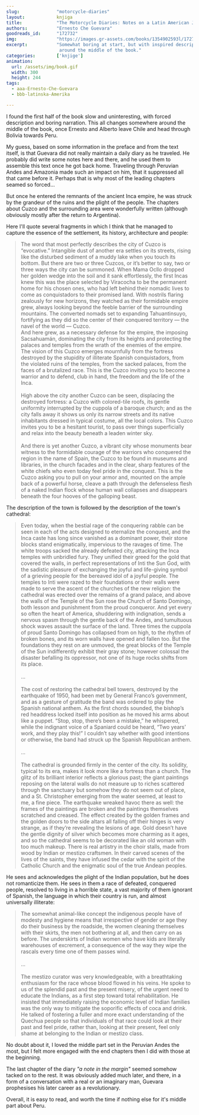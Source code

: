 ```yaml
---
slug:              "motorcycle-diaries"
layout:            knjiga
title:             "The Motorcycle Diaries: Notes on a Latin American Journey"
authors:           "Ernesto Che Guevara"
goodreads_id:      "172732"
img:               "https://images.gr-assets.com/books/1354902593l/172732.jpg"
excerpt:           "Somewhat boring at start, but with inspired description of remnants of Inca empire and its people 
                    around the middle of the book."
categories:        ['knjige']
animation:
  url: /assets/img/book.gif
  width: 300
  height: 244
tags:
  - aaa-Ernesto-Che-Guevara
  - bbb-latinska-Amerika

---
```


I found the first half of the book slow and uninteresting, with forced description and boring narration. This all changes
somewhere around the middle of the book, once Ernesto and Alberto leave Chile and head through Bolivia towards Peru.

My guess, based on some information in the preface and from the text itself, is that Guevara did not really maintain a 
daily diary as he traveled. He probably did write some notes here and there, and he used them to assemble this text once
he got back home. Traveling through Peruvian Andes and Amazonia made such an impact on him, that it suppressed all that
came before it. Perhaps that is why most of the leading chapters seamed so forced...  

But once he entered the remnants of the ancient Inca empire, he was struck by the grandeur of the ruins and the plight of
the people. The chapters about Cuzco and the surrounding area were wonderfully written (although obviously mostly after
the return to Argentina). 

Here I'll quote several fragments in which I think that he managed to capture the essence of the settlement, its history, 
architecture and people: 

<blockquote>
The word that most perfectly describes the city of Cuzco is “evocative.” Intangible dust of another
era settles on its streets, rising like the disturbed sediment of a muddy lake when you touch its
bottom. But there are two or three Cuzcos, or it’s better to say, two or three ways the city can be
summoned. When Mama Ocllo dropped her golden wedge into the soil and it sank effortlessly, the
first Incas knew this was the place selected by Viracocha to be the permanent home for his chosen
ones, who had left behind their nomadic lives to come as conquistadors to their promised land.
With nostrils flaring zealously for new horizons, they watched as their formidable empire grew,
always looking beyond the feeble barrier of the surrounding mountains. The converted nomads set
to expanding Tahuantinsuyo, fortifying as they did so the center of their conquered territory — the
navel of the world — Cuzco.
<br>
And here grew, as a necessary defense for the empire, the imposing
Sacsahuamán, dominating the city from its heights and protecting the palaces and temples from the
wrath of the enemies of the empire. The vision of this Cuzco emerges mournfully from the fortress
destroyed by the stupidity of illiterate Spanish conquistadors, from the violated ruins of the temples,
from the sacked palaces, from the faces of a brutalized race. This is the Cuzco inviting you to
become a warrior and to defend, club in hand, the freedom and the life of the Inca.
<br><br>    
High above the city another Cuzco can be seen, displacing the destroyed fortress: a Cuzco
with colored-tile roofs, its gentle uniformity interrupted by the cuppola of a baroque church; and as
the city falls away it shows us only its narrow streets and its native inhabitants dressed in typical
costume, all the local colors. This Cuzco invites you to be a hesitant tourist, to pass over things
superficially and relax into the beauty beneath a leaden winter sky.
<br><br>
And there is yet another Cuzco, a vibrant city whose monuments bear witness to the formidable
courage of the warriors who conquered the region in the name of Spain, the Cuzco to be found in
museums and libraries, in the church facades and in the clear, sharp features of the white chiefs
who even today feel pride in the conquest. This is the Cuzco asking you to pull on your armor and,
mounted on the ample back of a powerful horse, cleave a path through the defenseless flesh of a
naked Indian flock whose human wall collapses and disappears beneath the four hooves of the
galloping beast.
</blockquote>
    
The description of the town is followed by the description of the town's cathedral:
    
<blockquote>    
Even today, when the bestial rage of the conquering rabble can be seen in each of the acts
designed to eternalize the conquest, and the Inca caste has long since vanished as a dominant
power, their stone blocks stand enigmatically, impervious to the ravages of time. The white troops
sacked the already defeated city, attacking the Inca temples with unbridled fury. They unified their
greed for the gold that covered the walls, in perfect representations of Inti the Sun God, with the
sadistic pleasure of exchanging the joyful and life-giving symbol of a grieving people for the
bereaved idol of a joyful people. The temples to Inti were razed to their foundations or their walls
were made to serve the ascent of the churches of the new religion: the cathedral was erected over
the remains of a grand palace, and above the walls of the Temple of the Sun rose the Church of
Santo Domingo, both lesson and punishment from the proud conqueror. And yet every so often the
heart of America, shuddering with indignation, sends a nervous spasm through the gentle back of
the Andes, and tumultuous shock waves assault the surface of the land. Three times the cuppola of
proud Santo Domingo has collapsed from on high, to the rhythm of broken bones, and its worn walls
have opened and fallen too. But the foundations they rest on are unmoved, the great blocks of the
Temple of the Sun indifferently exhibit their gray stone; however colossal the disaster befalling its
oppressor, not one of its huge rocks shifts from its place.
<br><br>
...
<br><br>
The cost of restoring the cathedral bell towers, destroyed by the earthquake of 1950, had been
met by General Franco’s government, and as a gesture of gratitude the band was ordered to play
the Spanish national anthem. As the first chords sounded, the bishop’s red headdress locked itself
into position as he moved his arms about like a puppet. “Stop, stop, there’s been a mistake,” he
whispered, while the indignant voice of a Spaniard could be heard, “Two years’ work, and they play
this!” I couldn’t say whether with good intentions or otherwise, the band had struck up the Spanish
Republican anthem.
<br><br>
...
<br><br>
The cathedral is grounded firmly in the center of the city. Its solidity, typical to its era, makes it
look more like a fortress than a church. The glitz of its brilliant interior reflects a glorious past; the
giant paintings reposing on the lateral walls do not measure up to riches scattered through the
sanctuary but somehow they do not seem out of place, and a St. Christopher emerging from the
water seemed, at least to me, a fine piece. The earthquake wreaked havoc there as well: the
frames of the paintings are broken and the paintings themselves scratched and creased. The effect
created by the golden frames and the golden doors to the side altars all falling off their hinges is
very strange, as if they’re revealing the lesions of age. Gold doesn’t have the gentle dignity of silver
which becomes more charming as it ages, and so the cathedral seems to be decorated like an old
woman with too much makeup. There is real artistry in the choir stalls, made from wood by Indian or
mestizo craftsmen. In their carved scenes of the lives of the saints, they have infused the cedar with
the spirit of the Catholic Church and the enigmatic soul of the true Andean peoples.
</blockquote>

He sees and acknowledges the plight of the Indian population, but he does not romanticize them. He sees in them a race
of defeated, conquered people, resolved to living in a horrible state, a vast majority of them ignorant of Spanish, the
language in which their country is run, and almost universally illiterate:
    
<blockquote>    
The somewhat animal-like concept the indigenous people have of modesty and
hygiene means that irrespective of gender or age they do their business by the roadside, the
women cleaning themselves with their skirts, the men not bothering at all, and then carry on as
before. The underskirts of Indian women who have kids are literally warehouses of excrement, a
consequence of the way they wipe the rascals every time one of them passes wind.
<br><br>
...
<br><br>
The mestizo curator was very knowledgeable, with a breathtaking enthusiasm
for the race whose blood flowed in his veins. He spoke to us of the splendid past and the present
misery, of the urgent need to educate the Indians, as a first step toward total rehabilitation. He
insisted that immediately raising the economic level of Indian families was the only way to mitigate
the soporific effects of coca and drink. He talked of fostering a fuller and more exact understanding
of the Quechua people so that individuals of that race could look at their past and feel pride, rather
than, looking at their present, feel only shame at belonging to the Indian or mestizo class.
</blockquote>    

No doubt about it, I loved the middle part set in the Peruvian Andes the most, but I felt more engaged with the end 
chapters then I did with those at the beginning.

The last chapter of the diary *"a note in the margin"* seemed somehow tacked on to the rest. It was obviously added much
later, and there, in a form of a conversation with a real or an imaginary man, Guevara prophesises his later career as a 
revolutionary.

Overall, it is easy to read, and worth the time if nothing else for it's middle part about Peru.